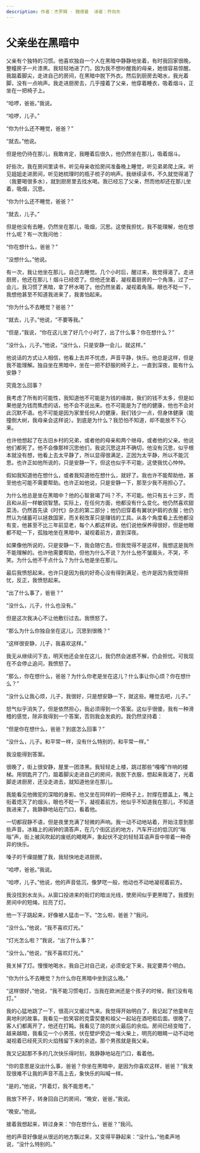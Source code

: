 ```yaml
---
description: 作者：杰罗姆 · 魏德曼  译者：乔向东
---
```


# 父亲坐在黑暗中

&#x20;       父亲有个独特的习惯。他喜欢独自一个人在黑暗中静静地坐着，有时我回家很晚，整幢房子一片漆黑。我轻轻地进了门，因为我不想吵醒我的母亲，她很容易惊醒。我踮着脚尖，走进自己的房间，在黑暗中脱下外衣。然后到厨房去喝水，我光着脚，没有一点响声。我走进厨房去，几乎撞着了父亲，他穿着睡衣，吸着烟斗，正坐在一把椅子上。

&#x20;       “哈啰，爸爸。”我说。

&#x20;       “哈啰，儿子。”

&#x20;       “你为什么还不睡觉，爸爸？”

&#x20;       “就去。”他说。

&#x20;       但是他仍待在那儿，我敢肯定，我睡着后很久，他仍然坐在那儿，吸着烟斗。

&#x20;       好些次，我在房间里读书，听见母亲收拾房间准备晚上睡觉，听见弟弟爬上床。听见姐姐走进房间，听见她梳理时的瓶子梳子的响声。我继续读书，不久就觉得渴了（我要喝很多水），就到厨房里去找水喝。我已经忘了父亲，然而他却还在那儿坐着，吸烟，沉思。

&#x20;       “你为什么还不睡觉，爸爸？”

&#x20;       “就去，儿子。”

&#x20;       但是他没有去睡，仍然坐在那儿，吸烟，沉思。这使我担忧，我不能理解，他在想什么呢？有一次我问他：

&#x20;       “你在想什么，爸爸？”

&#x20;       “没想什么。”他说。

&#x20;       有一次，我让他坐在那儿，自己去睡觉。几个小时后，醒过来，我觉得渴了。走进厨房，他还在那儿！烟斗已经熄了。但他还坐着，凝视着厨房的一个角落，过了一会儿，我习惯了黑暗，拿了杯水喝了。他仍然坐着，凝视着角落。眼也不眨一下，我想他甚至不知道我进来了，我害怕起来。

&#x20;       “你为什么不去睡觉？爸爸？”

&#x20;       “就去，儿子。”他说，“不要等我。”

&#x20;       “但是，”我说，“你在这儿坐了好几个小时了，出了什么事？你在想什么？”

&#x20;       “没什么，儿子。”他说，“没什么，只是安静一会儿，就这样。”

&#x20;       他说话的方式让人相信，他看上去并不忧虑，声音平静，快乐。他总是这样，但是我不能理解。独自坐在黑暗中，坐在一把不舒服的椅子上，一直到深夜，能有什么安静？

&#x20;       究竟怎么回事？

&#x20;       我考虑了所有的可能性，我知道他不可能是为钱的缘故，我们的钱不太多，但是如果他是为钱而焦虑的话，他不会不说出来。也不可能是为了他的健康，他也不会对此沉默不语。也不可能是因为家里任何人的健康，我们钱少一点，但身体健康（能撞倒大树，我母亲会这样说）。到底是为什么？我恐怕不知道，却不能放不下心来。

&#x20;       也许他想起了在古旧乡村的兄弟，或者他的母亲和两个继母，或者他的父亲。他说他们都死了。他不会像那样沉思他们，我说沉思这并不确切，他没有沉思，似乎根本就没有想，他看上去太平静了，所以显得很满足，正因为太平静，所以不能沉思。也许正如他所说的，只是安静一下，但这也似乎不可能，这使我忧心忡忡。

&#x20;       假如我知道他在想什么，或者我知道他在想什么，就好了。我也许不能帮助他，甚至他也可能不需要帮助。也许正如他说，只是安静一下，那至少我不用担心了。

&#x20;       为什么他总是坐在黑暗中？他的心智衰竭了吗？不，不可能。他只有五十三岁，而且和从前一样敏锐智慧。实际上，在任何方面，他都没有什么变化。他仍然喜欢甜菜汤，仍然首先读《时代》杂志的第二部分；他仍旧穿着有翼状护肩的衣服；他仍然认为储蓄可以拯救国家，而关税改革只是赚钱的工具。从各个角度看上去他都没有变，他甚至不比三年前显老，每个人都这样说。他们说他保养得很好，但是他眼都不眨一下，孤独地坐在黑暗中，凝视着前方，直到深夜。

&#x20;       如果像他所说的，只是安静一下，我会随它去。但我觉得不是这样，我想这是我所不能理解的。也许他需要帮助，但他为什么不说？为什么他不皱眉头，不哭，不笑。为什么他不干点什么？为什么他是坐在那儿。

&#x20;       最后我愤怒起来。也许只是因为我的好奇心没有得到满足，也许是因为我觉得担忧，反正，我愤怒起来。

&#x20;       “出了什么事了，爸爸？”

&#x20;       “没什么，儿子，什么也没有。”

&#x20;       但是这次我决心不让他敷衍过去。我愤怒了。

&#x20;       “那么为什么你独自坐在这儿，沉思到很晚？”

&#x20;       “这样很安静，儿子，我喜欢这样。”

&#x20;       我无从继续问下去，明天他还会坐在这儿，我仍然会迷惑不解，仍会担忧。可我现在不会停止追问，我愤怒了。

&#x20;       “那么，你在想什么，爸爸？为什么你老是坐在这儿？什么事让你心烦？你在想什么？”

&#x20;       “没什么让我心烦，儿子，我很好，只是想安静一下，就这些。睡觉去吧，儿子。”

&#x20;       怒气似乎消失了。但是依然担心，我必须得到一个答案。这似乎很傻，我有一种滑稽的感觉，除非我得到一个答案，否则我会发疯的。我仍然坚持着：

&#x20;       “但是你在想什么，爸爸？到底怎么回事？”

&#x20;       “没什么，儿子。和平常一样，没有什么特别的，和平常一样。”

&#x20;       我没能得到答案。

&#x20;       很晚了，街上很安静，屋里一团漆黑。我轻轻走上楼，跳过那些“嘎嘎”作响的楼梯。用钥匙开了门，踮着脚尖走进自己的房间，我脱下衣服，想起来我渴了，光着脚走进厨房，还没走进去，就知道他坐在那儿。

&#x20;       我能看见他微驼的深暗的身影。他又坐在同样的一把椅子上，肘撑在膝盖上，嘴上衔着熄灭了的烟头，眼也不眨一下，凝视着前方。他似乎不知道我在那儿，不知道我进来了。我静静地站在门口，看着他。

&#x20;       一切都寂静不语，但是夜里充满了轻微的声响。我一动不动地站着，开始注意到那些声音。冰箱上的闹钟的滴答声，在几个街区远的地方，汽车开过的低沉的“嗡嗡”声，街上被风吹起的废纸的飕飕声，象起伏不定的轻轻耳语声音中带着一种奇异的快乐。

&#x20;       嗓子的干燥提醒了我，我轻快地走进厨房。

&#x20;       “哈啰，爸爸。”我说。

&#x20;       “哈啰，儿子。”他说，他的声音低沉，像梦呓一般，他动也不动地凝视着前方。

&#x20;       我没找到水龙头。从窗口投进来的街灯的暗淡光线，使房间似乎更黑暗了。我摸到房间中的短绳，拉亮了灯。

&#x20;       他一下子跳起来，好像被人猛击一下。“怎么啦，爸爸？”我问。

&#x20;       “没什么，”他说，“我不喜欢灯光。”

&#x20;       “灯光怎么啦？”我说，“出了什么事？”

&#x20;       “没什么，”他说，“我不喜欢灯光。”

&#x20;       我关掉了灯。慢慢地喝水，我自己对自己说，必须安定下来，我定要弄个明白。

&#x20;       “你为什么不去睡觉？为什么你在黑暗中坐到这么晚。”

&#x20;       “这样很好，”他说，“我不能习惯电灯，当我在欧洲还是个孩子的时候，我们没有电灯。”

&#x20;       我的心猛地跳了一下，很高兴又缓过气来。我觉得开始明白了，我记起了他童年在奥地利的故事。我看见一脸笑容的克雷契曼和祖父一起站在酒吧柜后面。很晚了，客人们都离开了，他还在打盹。我看见了烧的炭火最后的余焰。房间已经变暗了，越来越暗，我看见一个小男孩，伏在壁炉旁边一堆火柴上，明亮的眼睛一动不动地凝视着已经死灭的火焰残留下来的余迹。那个男孩就是我父亲。

&#x20;       我又记起那不多的几次快乐得时刻，我静静地站在门口，看着他。

&#x20;       “你的意思是没出什么事，爸爸？你坐在黑暗中，是因为你喜欢这样，爸爸？”我发现很难不让我的声音不高上去，象快乐的叫喊一样。

&#x20;       “是的，”他说，“开着灯，我不能思考。”

&#x20;       我放下杯子，转身回自己的房间，“晚安，爸爸，”我说。

&#x20;       “晚安。”他说。

&#x20;       接着我想起来，转过身来：“你在想什么，爸爸？”我问。

&#x20;       他的声音好像是从很远的地方飘过来，又变得平静起来：“没什么，”他柔声地说，“没什么特别的。”